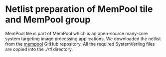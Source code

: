 # Netlist preparation of MemPool tile and MemPool group
MemPool tile is part of MemPool which is an open-source many-core system targeting image processing applications. We downloaded the netlist from the [mempool](https://github.com/pulp-platform/mempool) GitHub repository. All the required SystemVerilog files are copied into the *./rtl* directory.